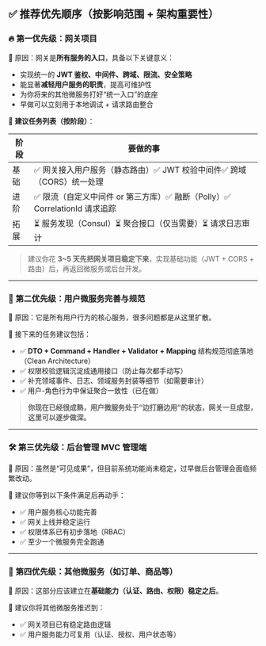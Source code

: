 ## ✅ 推荐优先顺序（按影响范围 + 架构重要性）

### 🔥 **第一优先级：网关项目**

🎯 原因：网关是**所有服务的入口**，具备以下关键意义：

- 实现统一的 **JWT 鉴权、中间件、跨域、限流、安全策略**
- 能显著**减轻用户服务的职责**，提高可维护性
- 为你将来的其他微服务打好“统一入口”的底座
- 早做可以立刻用于本地调试 + 请求路由整合

📌 **建议任务列表（按阶段）**：

| 阶段 | 要做的事                                                     |
| ---- | ------------------------------------------------------------ |
| 基础 | ✅ 网关接入用户服务（静态路由）✅ JWT 校验中间件✅ 跨域（CORS）统一处理 |
| 进阶 | ✅ 限流（自定义中间件 or 第三方库）✅ 融断（Polly）✅ CorrelationId 请求追踪 |
| 拓展 | ⏳ 服务发现（Consul）⏳ 聚合接口（仅当需要）⏳ 请求日志审计     |

> 建议你花 **3~5 天先把网关项目稳定下来**，实现基础功能（JWT + CORS + 路由）后，再返回微服务或后台开发。

------

### 🧱 **第二优先级：用户微服务完善与规范**

🎯 原因：它是所有用户行为的核心服务，很多问题都是从这里扩散。

📌 接下来的任务建议包括：

- ✅ **DTO + Command + Handler + Validator + Mapping** 结构规范彻底落地（Clean Architecture）
- ✅ 权限校验逻辑沉淀成通用接口（防止每次都手动写）
- ✅ 补充领域事件、日志、领域服务封装等细节（如需要审计）
- ✅ 用户-角色行为中保证聚合一致性（已在做）

> **你现在已经很成熟，用户微服务处于“边打磨边用”的状态，网关一旦成型，这里可以逐步做深。**

------

### 🛠️ **第三优先级：后台管理 MVC 管理端**

🎯 原因：虽然是“可见成果”，但目前系统功能尚未稳定，过早做后台管理会面临频繁改动。

📌 建议你等到以下条件满足后再动手：

- ✅ 用户服务核心功能完善
- ✅ 网关上线并稳定运行
- ✅ 权限体系已有初步落地（RBAC）
- ✅ 至少一个微服务完全跑通

------

### 🧩 **第四优先级：其他微服务（如订单、商品等）**

🎯 原因：这部分应该建立在**基础能力（认证、路由、权限）稳定之后**。

📌 建议你将其他微服务推迟到：

- ✅ 网关项目已有稳定路由逻辑
- ✅ 用户服务能力可复用（认证、授权、用户状态等）